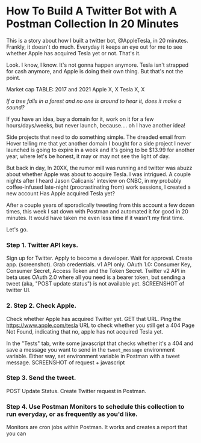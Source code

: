 # How To Build A Twitter Bot with A Postman Collection In 20 Minutes

This is a story about how I built a twitter bot, @AppleTesla, in 20 minutes. Frankly, it doesn't do much. Everyday it keeps an eye out for me to see whether Apple has acquired Tesla yet or not. That's it.

Look. I know, I know. It's not gonna happen anymore. Tesla isn't strapped for cash anymore, and Apple is doing their own thing. But that's not the point.

Market cap TABLE:
2017 and 2021
Apple X, X
Tesla X, X

*If a tree falls in a forest and no one is around to hear it, does it make a sound?*

If you have an idea, buy a domain for it, work on it for a few hours/days/weeks, but never launch, because.... oh I have another idea!

Side projects that need to do something simple. The dreaded email from Hover telling me that yet another domain I bought for a side project I never launched is going to expire in a week and it's going to be $13.99 for another year, where let's be honest, it may or may not see the light of day.


But back in day, In 20XX, the rumor mill was running and twitter was abuzz about whether Apple was about to acquire Tesla. I was intrigued. A couple nights after I heard Jason Calicanis' inteview on CNBC, in my probably coffee-infused late-night (procrastinating from) work sessions, I created a new account  Has Apple acquired Tesla yet? 

After a couple years of sporadically tweeting from this account a few dozen times, this week I sat down with Postman and automated it for good in 20 minutes. It would have taken me even less time if it wasn't my first time.

Let's go.


### Step 1. Twitter API keys.

Sign up for Twitter. Apply to become a developer. Wait for approval. Create app. (screenshot). Grab credentials. 
v1 API only. OAuth 1.0: Consumer Key, Consumer Secret, Access Token and the Token Secret. Twitter v2 API in beta uses OAuth 2.0 where all you need is a bearer token, but sending a tweet (aka, "POST update status") is not available yet.
SCREENSHOT of twitter UI.

### 2. Step 2. Check Apple.

Check whether Apple has acquired Twitter yet. GET that URL.
Ping the https://www.apple.com/tesla URL to check whether you still get a 404 Page Not Found, indicating that no, apple has not acquired Tesla yet.
 

In the "Tests" tab, write some javascript that checks whether it's a 404 and save a message you want to send in the `tweet_message` environment variable.
Either way, set environment variable in Postman with a tweet message. 
SCREENSHOT of request + javascript

### Step 3. Send the tweet.


POST Update Status.
Create Twitter request in Postman. 

### Step 4. Use Postman Monitors to schedule this collection to run everyday, or as frequently as you'd like.
Monitors are cron jobs within Postman. It works and creates a report that you can 


